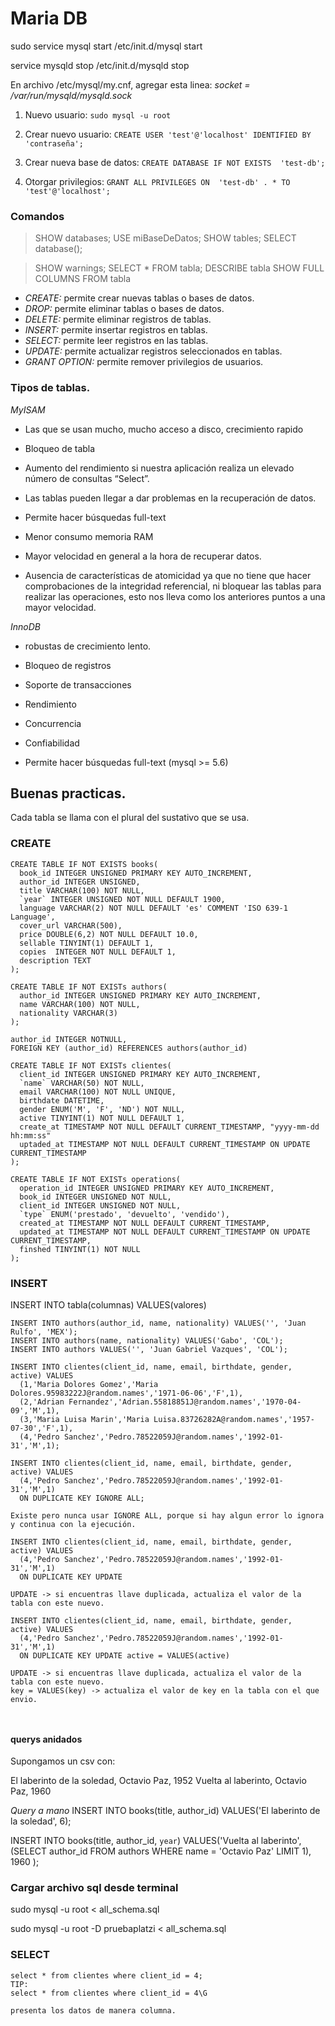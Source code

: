 # Maria DB
sudo service mysql start
/etc/init.d/mysql start

service mysqld stop
/etc/init.d/mysqld stop


En archivo /etc/mysql/my.cnf, agregar esta linea: 
*socket        = /var/run/mysqld/mysqld.sock*

1. Nuevo usuario:
  `sudo mysql -u root`

2. Crear nuevo usuario:
  `CREATE USER 'test'@'localhost' IDENTIFIED BY  'contraseña';`

3. Crear nueva base de datos:
  `CREATE DATABASE IF NOT EXISTS  'test-db';`

4. Otorgar privilegios:
  `GRANT ALL PRIVILEGES ON  'test-db' . * TO  'test'@'localhost';`

### Comandos

> SHOW databases;
> USE miBaseDeDatos;
> SHOW tables;
> SELECT database();

> SHOW warnings;
> SELECT * FROM tabla;
> DESCRIBE tabla
> SHOW FULL COLUMNS FROM tabla


+ *CREATE:* permite crear nuevas tablas o bases de datos.
+ *DROP:* permite eliminar tablas o bases de datos.
+ *DELETE:* permite eliminar registros de tablas.
+ *INSERT:* permite insertar registros en tablas.
+ *SELECT:* permite leer registros en las tablas.
+ *UPDATE:* permite actualizar registros seleccionados en tablas.
+ *GRANT OPTION:* permite remover privilegios de usuarios.


### Tipos de tablas.

*MyISAM*

+ Las que se usan mucho, mucho acceso a disco, crecimiento rapido

+ Bloqueo de tabla
+ Aumento del rendimiento si nuestra aplicación realiza un elevado número de consultas “Select”.
+ Las tablas pueden llegar a dar problemas en la recuperación de datos.
+ Permite hacer búsquedas full-text
+ Menor consumo memoria RAM
+ Mayor velocidad en general a la hora de recuperar datos.
+ Ausencia de características de atomicidad ya que no tiene que hacer comprobaciones de la integridad referencial, ni bloquear las tablas para realizar las operaciones, esto nos lleva como los anteriores puntos a una mayor velocidad.

*InnoDB*

+ robustas de crecimiento lento.

+ Bloqueo de registros
+ Soporte de transacciones
+ Rendimiento
+ Concurrencia
+ Confiabilidad
+ Permite hacer búsquedas full-text (mysql >= 5.6)


## Buenas practicas.

Cada tabla se llama con el plural del sustativo que se usa.

### **CREATE**

```
CREATE TABLE IF NOT EXISTS books(
  book_id INTEGER UNSIGNED PRIMARY KEY AUTO_INCREMENT,
  author_id INTEGER UNSIGNED,
  title VARCHAR(100) NOT NULL,
  `year` INTEGER UNSIGNED NOT NULL DEFAULT 1900,
  language VARCHAR(2) NOT NULL DEFAULT 'es' COMMENT 'ISO 639-1 Language',
  cover_url VARCHAR(500),
  price DOUBLE(6,2) NOT NULL DEFAULT 10.0,
  sellable TINYINT(1) DEFAULT 1,
  copies  INTEGER NOT NULL DEFAULT 1,
  description TEXT
);

CREATE TABLE IF NOT EXISTs authors(
  author_id INTEGER UNSIGNED PRIMARY KEY AUTO_INCREMENT,
  name VARCHAR(100) NOT NULL,
  nationality VARCHAR(3)
);

author_id INTEGER NOTNULL,
FOREIGN KEY (author_id) REFERENCES authors(author_id)

CREATE TABLE IF NOT EXISTs clientes(
  client_id INTEGER UNSIGNED PRIMARY KEY AUTO_INCREMENT,
  `name` VARCHAR(50) NOT NULL,
  email VARCHAR(100) NOT NULL UNIQUE,
  birthdate DATETIME,
  gender ENUM('M', 'F', 'ND') NOT NULL,
  active TINYINT(1) NOT NULL DEFAULT 1,
  create_at TIMESTAMP NOT NULL DEFAULT CURRENT_TIMESTAMP, "yyyy-mm-dd hh:mm:ss"
  uptaded_at TIMESTAMP NOT NULL DEFAULT CURRENT_TIMESTAMP ON UPDATE CURRENT_TIMESTAMP
);

CREATE TABLE IF NOT EXISTs operations(
  operation_id INTEGER UNSIGNED PRIMARY KEY AUTO_INCREMENT,
  book_id INTEGER UNSIGNED NOT NULL,
  client_id INTEGER UNSIGNED NOT NULL,
  `type` ENUM('prestado', 'devuelto', 'vendido'),
  created_at TIMESTAMP NOT NULL DEFAULT CURRENT_TIMESTAMP,
  updated_at TIMESTAMP NOT NULL DEFAULT CURRENT_TIMESTAMP ON UPDATE CURRENT_TIMESTAMP,
  finshed TINYINT(1) NOT NULL
);

```

### **INSERT**

INSERT INTO  tabla(columnas) VALUES(valores)

```
INSERT INTO authors(author_id, name, nationality) VALUES('', 'Juan Rulfo', 'MEX');
INSERT INTO authors(name, nationality) VALUES('Gabo', 'COL');
INSERT INTO authors VALUES('', 'Juan Gabriel Vazques', 'COL');

INSERT INTO clientes(client_id, name, email, birthdate, gender, active) VALUES
  (1,'Maria Dolores Gomez','Maria Dolores.95983222J@random.names','1971-06-06','F',1),
  (2,'Adrian Fernandez','Adrian.55818851J@random.names','1970-04-09','M',1),
  (3,'Maria Luisa Marin','Maria Luisa.83726282A@random.names','1957-07-30','F',1),
  (4,'Pedro Sanchez','Pedro.78522059J@random.names','1992-01-31','M',1);

INSERT INTO clientes(client_id, name, email, birthdate, gender, active) VALUES
  (4,'Pedro Sanchez','Pedro.78522059J@random.names','1992-01-31','M',1)
  ON DUPLICATE KEY IGNORE ALL;

Existe pero nunca usar IGNORE ALL, porque si hay algun error lo ignora y continua con la ejecución.

INSERT INTO clientes(client_id, name, email, birthdate, gender, active) VALUES
  (4,'Pedro Sanchez','Pedro.78522059J@random.names','1992-01-31','M',1)
  ON DUPLICATE KEY UPDATE

UPDATE -> si encuentras llave duplicada, actualiza el valor de la tabla con este nuevo.

INSERT INTO clientes(client_id, name, email, birthdate, gender, active) VALUES
  (4,'Pedro Sanchez','Pedro.78522059J@random.names','1992-01-31','M',1)
  ON DUPLICATE KEY UPDATE active = VALUES(active)

UPDATE -> si encuentras llave duplicada, actualiza el valor de la tabla con este nuevo.
key = VALUES(key) -> actualiza el valor de key en la tabla con el que envio.



```
#### **querys anidados**

Supongamos un csv con:

El laberinto de la soledad, Octavio Paz, 1952
Vuelta al laberinto, Octavio Paz, 1960

*Query a mano*
INSERT INTO books(title, author_id) VALUES('El laberinto de la soledad', 6);

INSERT INTO books(title, author_id, `year`)
VALUES('Vuelta al laberinto',
  (SELECT author_id FROM authors WHERE name = 'Octavio Paz' LIMIT 1), 1960
);


### **Cargar archivo sql desde terminal**

sudo mysql -u root < all_schema.sql

sudo mysql -u root -D pruebaplatzi < all_schema.sql





### **SELECT**

```
select * from clientes where client_id = 4;
TIP:
select * from clientes where client_id = 4\G

presenta los datos de manera columna.


```